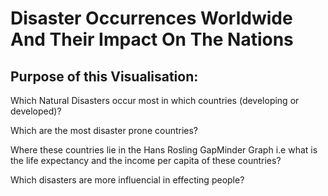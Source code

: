 # Disaster Occurrences Worldwide And Their Impact On The Nations

## Purpose of this Visualisation:

Which Natural Disasters occur most in which countries (developing or developed)?

Which are the most disaster prone countries?

Where these countries lie in the Hans Rosling GapMinder Graph i.e what is the life expectancy and the income per capita of these countries?

Which disasters are more influencial in effecting people?
